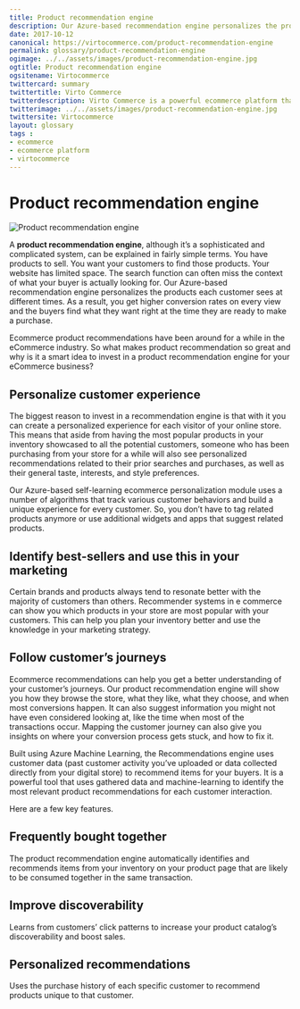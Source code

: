```yaml
--- 
title: Product recommendation engine
description: Our Azure-based recommendation engine personalizes the products each customer sees at different times and consequently you get higher conversion rates on every view and the buyers find what they want right at the time they are ready to make a purchase. This article helps you to know what makes product recommendation so great and why is it a smart idea to invest in a product recommendation engine for your eCommerce business.
date: 2017-10-12
canonical: https://virtocommerce.com/product-recommendation-engine
permalink: glossary/product-recommendation-engine
ogimage: ../../assets/images/product-recommendation-engine.jpg
ogtitle: Product recommendation engine
ogsitename: Virtocommerce
twittercard: summary
twittertitle: Virto Commerce
twitterdescription: Virto Commerce is a powerful ecommerce platform that includes everything you need to create an online store and sell online. Try it free with Free Community License
twitterimage: ../../assets/images/product-recommendation-engine.jpg
twittersite: Virtocommerce
layout: glossary
tags : 
- ecommerce
- ecommerce platform
- virtocommerce 
---
```

<div class="business-cnt">
    <div class="head __cart">
        <h1>Product recommendation engine</h1>
    </div>
    <img alt="Product recommendation engine" src="assets/images/product-recommendation-engine.jpg" />
    <p class="text">A <strong>product recommendation engine</strong>, although it’s a sophisticated and complicated system, can be explained in fairly simple terms. You have products to sell. You want your customers to find those products. Your website has limited space. The search function can often miss the context of what your buyer is actually looking for. Our Azure-based recommendation engine personalizes the products each customer sees at different times. As a result, you get higher conversion rates on every view and the buyers find what they want right at the time they are ready to make a purchase.</p>
    <p class="text">Ecommerce product recommendations have been around for a while in the eCommerce industry. So what makes product recommendation so great and why is it a smart idea to invest in a product recommendation engine for your eCommerce business?</p>
    <h2>Personalize customer experience</h2>
    <p class="text">The biggest reason to invest in a recommendation engine is that with it you can create a personalized experience for each visitor of your online store. This means that aside from having the most popular products in your inventory showcased to all the potential customers, someone who has been purchasing from your store for a while will also see personalized recommendations related to their prior searches and purchases, as well as their general taste, interests, and style preferences.</p>
    <p class="text">Our Azure-based self-learning ecommerce personalization module uses a number of algorithms that track various customer behaviors and build a unique experience for every customer. So, you don’t have to tag related products anymore or use additional widgets and apps that suggest related products.</p> 
    <h2>Identify best-sellers and use this in your marketing</h2>
    <p class="text">Certain brands and products always tend to resonate better with the majority of customers than others. Recommender systems in e commerce can show you which products in your store are most popular with your customers. This can help you plan your inventory better and use the knowledge in your marketing strategy. </p>
    <h2>Follow customer’s journeys</h2>
    <p class="text">Ecommerce recommendations can help you get a better understanding of your customer’s journeys. Our product recommendation engine will show you how they browse the store, what they like, what they choose, and when most conversions happen. It can also suggest information you might not have even considered looking at, like the time when most of the transactions occur. Mapping the customer journey can also give you insights on where your conversion process gets stuck, and how to fix it.</p>
    <p></p>
    <p class="text">Built using Azure Machine Learning, the Recommendations engine uses customer data (past customer activity you’ve uploaded or data collected directly from your digital store) to recommend items for your buyers. It is a powerful tool that uses gathered data and machine-learning to identify the most relevant product recommendations for each customer interaction.</p>
    <p class="text">Here are a few key features.</p>
    <h2>Frequently bought together</h2>
    <p class="text">The product recommendation engine automatically identifies and recommends items from your inventory on your product page that are likely to be consumed together in the same transaction.</p>
    <h2>Improve discoverability</h2>
    <p class="text">Learns from customers’ click patterns to increase your product catalog’s discoverability and boost sales.</p>
    <h2>Personalized recommendations</h2>
    <p class="text">Uses the purchase history of each specific customer to recommend products unique to that customer.</p>
